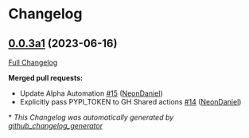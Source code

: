 # Changelog

## [0.0.3a1](https://github.com/OpenVoiceOS/ovos-PHAL-plugin-alsa/tree/0.0.3a1) (2023-06-16)

[Full Changelog](https://github.com/OpenVoiceOS/ovos-PHAL-plugin-alsa/compare/0.0.2...0.0.3a1)

**Merged pull requests:**

- Update Alpha Automation [\#15](https://github.com/OpenVoiceOS/ovos-PHAL-plugin-alsa/pull/15) ([NeonDaniel](https://github.com/NeonDaniel))
- Explicitly pass PYPI\_TOKEN to GH Shared actions [\#14](https://github.com/OpenVoiceOS/ovos-PHAL-plugin-alsa/pull/14) ([NeonDaniel](https://github.com/NeonDaniel))



\* *This Changelog was automatically generated by [github_changelog_generator](https://github.com/github-changelog-generator/github-changelog-generator)*

